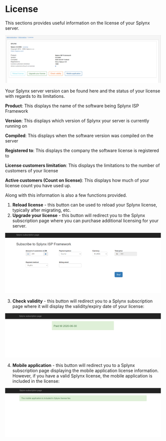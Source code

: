 License
==============

This sections provides useful information on the license of your Splynx server.

![License](license1.png)

Your Splynx server version can be found here and the status of your license with regards to its limitations.

**Product**:	This displays the name of the software being Splynx ISP Framework

**Version**:	This displays which version of Splynx your server is currently running on

**Compiled**:	This displays when the software version was compiled on the server

**Registered to**:	This displays the company the software license is registered to

**License customers limitation**:	This displays the limitations to the number of customers of your license

**Active customers (Count on license)**: This displays how much of your license count you have used up.

Along with this information is also a few functions provided.

1. **Reload license** - this button can be used to reload your Splynx license, typically after migrating, etc.
2. **Upgrade your license** - this button will redirect you to the Splynx subscription page where you can purchase additional licensing for your server.

![Upgrade](upgrade.png)

3. **Check validity** - this button will redirect you to a Splynx subscription page where it will display the validity/expiry date of your license:

![Validity](validity.png)

4. **Mobile application** - this button will redirect you to a Splynx subscription page displaying the mobile application license information. However, if you have a valid Splynx license, the mobile application is included in the license:

![Mobile application](mobile_app.png)
